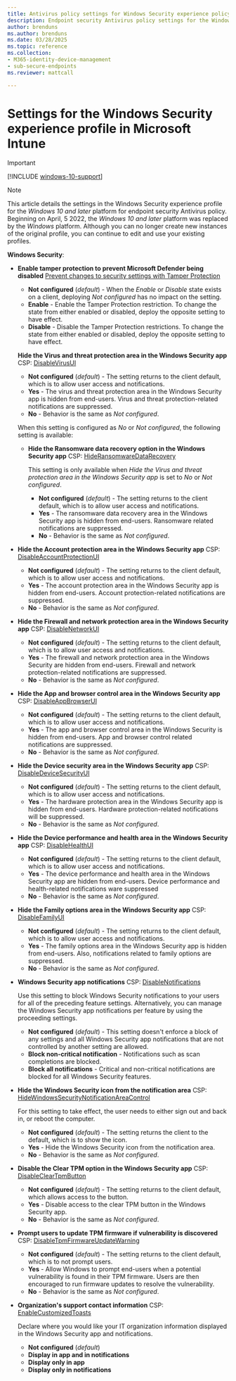 ```yaml
---
title: Antivirus policy settings for Windows Security experience policy for Microsoft Intune | Microsoft Docs
description: Endpoint security Antivirus policy settings for the Windows Security app in Microsoft Intune
author: brenduns
ms.author: brenduns
ms.date: 03/28/2025
ms.topic: reference
ms.collection:
- M365-identity-device-management
- sub-secure-endpoints
ms.reviewer: mattcall

---
```


# Settings for the Windows Security experience profile in Microsoft Intune

> [!IMPORTANT]
> [!INCLUDE [windows-10-support](../includes/windows-10-support.md)]

> [!NOTE]
> This article details the settings in the  Windows Security experience profile for the *Windows 10 and later* platform for endpoint security Antivirus policy. Beginning on April, 5 2022, the *Windows 10 and later* platform was replaced by the *Windows* platform. Although you can no longer create new instances of the original profile, you can continue to edit and use your existing profiles.

**Windows Security**:

- **Enable tamper protection to prevent Microsoft Defender being disabled**
  [Prevent changes to security settings with Tamper Protection](https://go.microsoft.com/fwlink/?linkid=2066083)

  - **Not configured** (*default*) - When the *Enable* or *Disable* state exists on a client, deploying *Not configured* has no impact on the setting.
  - **Enable** - Enable the Tamper Protection restriction. To change the state from either enabled or disabled, deploy the opposite setting to have effect.
  - **Disable** - Disable the Tamper Protection restrictions. To change the state from either enabled or disabled, deploy the opposite setting to have effect.

  **Hide the Virus and threat protection area in the Windows Security app**
  CSP: [DisableVirusUI](/windows/client-management/mdm/policy-csp-windowsdefendersecuritycenter#windowsdefendersecuritycenter-disablevirusui)

  - **Not configured** (*default*) - The setting returns to the client default, which is to allow user access and notifications.
  - **Yes** - The virus and threat protection area in the Windows Security app is hidden from end-users. Virus and threat protection-related notifications are suppressed.
  - **No** - Behavior is the same as *Not configured*.

  When this setting is configured as *No* or *Not configured*, the following setting is available:

  - **Hide the Ransomware data recovery option in the Windows Security app**
    CSP: [HideRansomwareDataRecovery](/windows/client-management/mdm/policy-csp-windowsdefendersecuritycenter#windowsdefendersecuritycenter-hideransomwaredatarecovery)

    This setting is only available when *Hide the Virus and threat protection area in the Windows Security app* is set to *No* or *Not configured*.

    - **Not configured** (*default*) - The setting returns to the client default, which is to allow user access and notifications.
    - **Yes** - The ransomware data recovery area in the Windows Security app is hidden from end-users. Ransomware related notifications are suppressed.
    - **No** - Behavior is the same as *Not configured*.

- **Hide the Account protection area in the Windows Security app**
  CSP: [DisableAccountProtectionUI](/windows/client-management/mdm/policy-csp-windowsdefendersecuritycenter#windowsdefendersecuritycenter-disableaccountprotectionui)

  - **Not configured** (*default*) - The setting returns to the client default, which is to allow user access and notifications.
  - **Yes** - The account protection area in the Windows Security app is hidden from end-users. Account protection-related notifications are suppressed.
  - **No** - Behavior is the same as *Not configured*.

- **Hide the Firewall and network protection area in the Windows Security app**
  CSP: [DisableNetworkUI](/windows/client-management/mdm/policy-csp-windowsdefendersecuritycenter#windowsdefendersecuritycenter-disablenetworkui)

  - **Not configured** (*default*) - The setting returns to the client default, which is to allow user access and notifications.
  - **Yes** - The firewall and network protection area in the Windows Security are hidden from end-users. Firewall and network protection-related notifications are suppressed.
  - **No** - Behavior is the same as *Not configured*.

- **Hide the App and browser control area in the Windows Security app**
  CSP: [DisableAppBrowserUI](/windows/client-management/mdm/policy-csp-windowsdefendersecuritycenter#windowsdefendersecuritycenter-disableappbrowserui)

  - **Not configured** (*default*) - The setting returns to the client default, which is to allow user access and notifications.
  - **Yes** - The app and browser control area in the Windows Security is hidden from end-users. App and browser control related notifications are suppressed.
  - **No** - Behavior is the same as *Not configured*.

- **Hide the Device security area in the Windows Security app**
  CSP: [DisableDeviceSecurityUI](/windows/client-management/mdm/policy-csp-windowsdefendersecuritycenter#windowsdefendersecuritycenter-disabledevicesecurityui)

  - **Not configured** (*default*) - The setting returns to the client default, which is to allow user access and notifications.
  - **Yes** - The hardware protection area in the Windows Security app is hidden from end-users. Hardware protection-related notifications will be suppressed.
  - **No** - Behavior is the same as *Not configured*.

- **Hide the Device performance and health area in the Windows Security app**
  CSP: [DisableHealthUI](/windows/client-management/mdm/policy-csp-windowsdefendersecuritycenter#windowsdefendersecuritycenter-disablehealthui)

  - **Not configured** (*default*) - The setting returns to the client default, which is to allow user access and notifications.
  - **Yes** - The device performance and health area in the Windows Security app are hidden from end-users. Device performance and health-related notifications ware suppressed
  - **No** - Behavior is the same as *Not configured*.

- **Hide the Family options area in the Windows Security app**
  CSP: [DisableFamilyUI](/windows/client-management/mdm/policy-csp-windowsdefendersecuritycenter#windowsdefendersecuritycenter-disablefamilyui)

  - **Not configured** (*default*) - The setting returns to the client default, which is to allow user access and notifications.
  - **Yes** - The family options area in the Windows Security app is hidden from end-users. Also, notifications related to family options are suppressed.
  - **No** - Behavior is the same as *Not configured*.

- **Windows Security app notifications**
  CSP: [DisableNotifications](/windows/client-management/mdm/policy-csp-windowsdefendersecuritycenter#windowsdefendersecuritycenter-disablenotifications)

  Use this setting to block Windows Security notifications to your users for all of the preceding feature settings. Alternatively, you can manage the Windows Security app notifications per feature by using the proceeding settings.

  - **Not configured** (*default*) - This setting doesn't enforce a block of any settings and all Windows Security app notifications that are not controlled by another setting are allowed.
  - **Block non-critical notification** - Notifications such as scan completions are blocked.
  - **Block all notifications** - Critical and non-critical notifications are blocked for all Windows Security features.

- **Hide the Windows Security icon from the notification area**
  CSP: [HideWindowsSecurityNotificationAreaControl](/windows/client-management/mdm/policy-csp-windowsdefendersecuritycenter)

  For this setting to take effect, the user needs to either sign out and back in, or reboot the computer.
  - **Not configured** (*default*) - The setting returns the client to the default, which is to show the icon.
  - **Yes** - Hide the Windows Security icon from the notification area.
  - **No** - Behavior is the same as *Not configured*.

- **Disable the Clear TPM option in the Windows Security app**
  CSP: [DisableClearTpmButton](/windows/client-management/mdm/policy-csp-windowsdefendersecuritycenter)

  - **Not configured** (*default*) - The setting returns to the client default, which allows access to the button.
  - **Yes** - Disable access to the clear TPM button in the Windows Security app.
  - **No** - Behavior is the same as *Not configured*.

- **Prompt users to update TPM firmware if vulnerability is discovered**
  CSP: [DisableTpmFirmwareUpdateWarning](/windows/client-management/mdm/policy-csp-windowsdefendersecuritycenter)

  - **Not configured** (*default*) - The setting returns to the client default, which is to not prompt users.
  - **Yes** - Allow Windows to prompt end-users when a potential vulnerability is found in their TPM firmware. Users are then encouraged to run firmware updates to resolve the vulnerability.
  - **No** - Behavior is the same as *Not configured*.

- **Organization's support contact information**
  CSP: [EnableCustomizedToasts](/windows/client-management/mdm/policy-csp-windowsdefendersecuritycenter#windowsdefendersecuritycenter-enablecustomizedtoasts)

  Declare where you would like your IT organization information displayed in the Windows Security app and notifications.
  - **Not configured** (*default*)
  - **Display in app and in notifications**
  - **Display only in app**
  - **Display only in notifications**